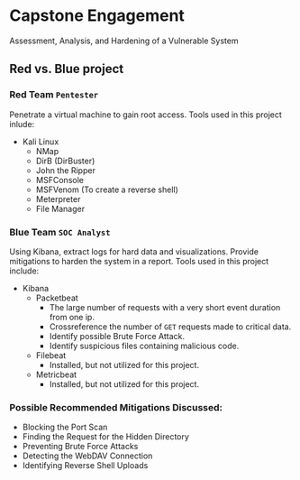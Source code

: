 # Capstone Engagement
Assessment, Analysis,  and Hardening of a Vulnerable System

## Red vs. Blue project

### Red Team `Pentester`
Penetrate a virtual machine to gain root access. Tools used in this project inlude:
  - Kali Linux
    - NMap
    - DirB (DirBuster)
    - John the Ripper
    - MSFConsole
    - MSFVenom (To create a reverse shell)
    - Meterpreter
    - File Manager
  
### Blue Team `SOC Analyst`
Using Kibana, extract logs for hard data and visualizations. Provide mitigations to harden the system in a report. Tools used in this project include:
  - Kibana
    - Packetbeat
      - The large number of requests with a very short event duration from one ip.
      - Crossreference the number of `GET` requests made to critical data.
      - Identify possible Brute Force Attack.
      - Identify suspicious files containing malicious code. 
    - Filebeat
      - Installed, but not utilized for this project.
    - Metricbeat
      - Installed, but not utilized for this project.

### Possible Recommended Mitigations Discussed:
  - Blocking the Port Scan
  - Finding the Request for the Hidden Directory
  - Preventing Brute Force Attacks
  - Detecting the WebDAV Connection
  - Identifying Reverse Shell Uploads
